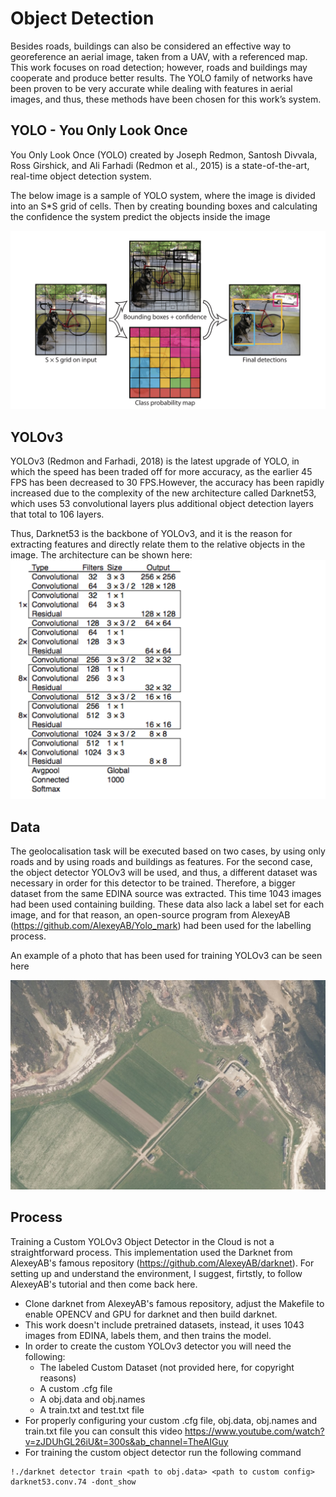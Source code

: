 # Object Detection


Besides roads, buildings can also be considered an effective way to georeference an
aerial image, taken from a UAV, with a referenced map. This work focuses on road
detection; however, roads and buildings may cooperate and produce better results. The
YOLO family of networks have been proven to be very accurate while dealing with
features in aerial images, and thus, these methods have been chosen for this work’s
system.

## YOLO - You Only Look Once
You Only Look Once (YOLO) created by Joseph Redmon, Santosh Divvala, Ross
Girshick, and Ali Farhadi (Redmon et al., 2015) is a state-of-the-art, real-time object
detection system.

The below image is a sample of YOLO system, where the image is divided into an S*S grid
of cells. Then by creating bounding boxes and calculating the confidence the system
predict the objects inside the image

![YoloSystem](https://github.com/TypEktor/Aerial-Image-Geolocalisation-Using-Road-Detection/blob/main/Code/Object%20Detection/Images/YoloSystem.png?raw=true)

## YOLOv3
YOLOv3 (Redmon and Farhadi, 2018) is the latest upgrade of YOLO, in which the
speed has been traded off for more accuracy, as the earlier 45 FPS has been decreased to
30 FPS.However, the accuracy has been rapidly increased due to the complexity of the
new architecture called Darknet53, which uses 53 convolutional layers plus additional
object detection layers that total to 106 layers.

Thus, Darknet53 is the backbone of YOLOv3, and it is the reason for extracting features and directly relate
them to the relative objects in the image. The architecture can be shown here:
![YOLOv3](https://github.com/TypEktor/Aerial-Image-Geolocalisation-Using-Road-Detection/blob/main/Code/Object%20Detection/Images/Yolov3.png?raw=true)

## Data
The geolocalisation task will be executed based on two cases, by using
only roads and by using roads and buildings as features. For the second case, the object
detector YOLOv3 will be used, and thus, a different dataset was necessary in order for
this detector to be trained. Therefore, a bigger dataset from the same EDINA source
was extracted. This time 1043 images had been used containing building. These data
also lack a label set for each image, and for that reason, an open-source program from
AlexeyAB (https://github.com/AlexeyAB/Yolo_mark) had been used for the labelling process.

An example of a photo that has been used for training YOLOv3 can be seen here

![YOLOEx1](https://github.com/TypEktor/Aerial-Image-Geolocalisation-Using-Road-Detection/blob/main/Code/Object%20Detection/Images/YoloEx1.jpg?raw=true)

## Process
Training a Custom YOLOv3 Object Detector in the Cloud is not a straightforward process. This implementation used the Darknet from AlexeyAB's famous repository (https://github.com/AlexeyAB/darknet). For setting up and understand the environment, I suggest, firtstly, to follow AlexeyAB's tutorial and then come back here.

- Clone darknet from AlexeyAB's famous repository, adjust the Makefile to enable OPENCV and GPU for darknet and then build darknet.
- This work doesn't include pretrained datasets, instead, it uses 1043 images from EDINA, labels them, and then trains the model.
- In order to create the custom YOLOv3 detector you will need the following: 
  * The labeled Custom Dataset (not provided here, for copyright reasons)
  * A custom .cfg file
  * A obj.data and obj.names
  * A train.txt and test.txt file
- For properly configuring your custom .cfg file, obj.data, obj.names and train.txt file you can consult this video https://www.youtube.com/watch?v=zJDUhGL26iU&t=300s&ab_channel=TheAIGuy
- For training the custom object detector run the following command
```
!./darknet detector train <path to obj.data> <path to custom config> darknet53.conv.74 -dont_show
```

